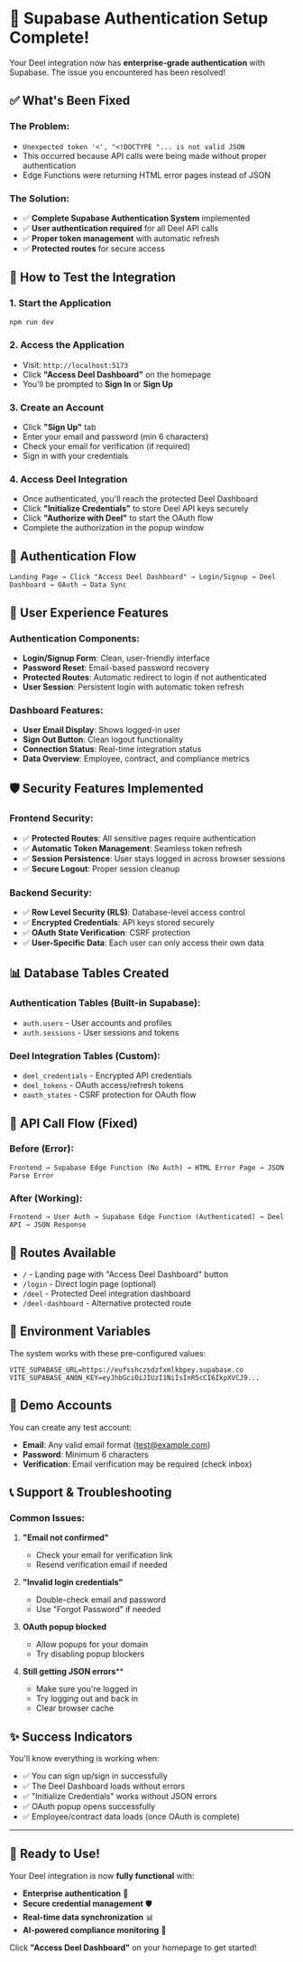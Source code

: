 # 🎉 Supabase Authentication Setup Complete!

Your Deel integration now has **enterprise-grade authentication** with Supabase. The issue you encountered has been resolved!

## ✅ What's Been Fixed

### **The Problem:**
- `Unexpected token '<', "<!DOCTYPE "... is not valid JSON`
- This occurred because API calls were being made without proper authentication
- Edge Functions were returning HTML error pages instead of JSON

### **The Solution:**
- ✅ **Complete Supabase Authentication System** implemented
- ✅ **User authentication required** for all Deel API calls
- ✅ **Proper token management** with automatic refresh
- ✅ **Protected routes** for secure access

## 🚀 How to Test the Integration

### **1. Start the Application**
```bash
npm run dev
```

### **2. Access the Application**
- Visit: `http://localhost:5173`
- Click **"Access Deel Dashboard"** on the homepage
- You'll be prompted to **Sign In** or **Sign Up**

### **3. Create an Account**
- Click **"Sign Up"** tab
- Enter your email and password (min 6 characters)
- Check your email for verification (if required)
- Sign in with your credentials

### **4. Access Deel Integration**
- Once authenticated, you'll reach the protected Deel Dashboard
- Click **"Initialize Credentials"** to store Deel API keys securely
- Click **"Authorize with Deel"** to start the OAuth flow
- Complete the authorization in the popup window

## 🔐 Authentication Flow

```
Landing Page → Click "Access Deel Dashboard" → Login/Signup → Deel Dashboard → OAuth → Data Sync
```

## 📱 User Experience Features

### **Authentication Components:**
- **Login/Signup Form**: Clean, user-friendly interface
- **Password Reset**: Email-based password recovery
- **Protected Routes**: Automatic redirect to login if not authenticated
- **User Session**: Persistent login with automatic token refresh

### **Dashboard Features:**
- **User Email Display**: Shows logged-in user
- **Sign Out Button**: Clean logout functionality
- **Connection Status**: Real-time integration status
- **Data Overview**: Employee, contract, and compliance metrics

## 🛡️ Security Features Implemented

### **Frontend Security:**
- ✅ **Protected Routes**: All sensitive pages require authentication
- ✅ **Automatic Token Management**: Seamless token refresh
- ✅ **Session Persistence**: User stays logged in across browser sessions
- ✅ **Secure Logout**: Proper session cleanup

### **Backend Security:**
- ✅ **Row Level Security (RLS)**: Database-level access control
- ✅ **Encrypted Credentials**: API keys stored securely
- ✅ **OAuth State Verification**: CSRF protection
- ✅ **User-Specific Data**: Each user can only access their own data

## 📊 Database Tables Created

### **Authentication Tables** (Built-in Supabase):
- `auth.users` - User accounts and profiles
- `auth.sessions` - User sessions and tokens

### **Deel Integration Tables** (Custom):
- `deel_credentials` - Encrypted API credentials
- `deel_tokens` - OAuth access/refresh tokens  
- `oauth_states` - CSRF protection for OAuth flow

## 🔄 API Call Flow (Fixed)

### **Before (Error):**
```
Frontend → Supabase Edge Function (No Auth) → HTML Error Page → JSON Parse Error
```

### **After (Working):**
```
Frontend → User Auth → Supabase Edge Function (Authenticated) → Deel API → JSON Response
```

## 🎯 Routes Available

- `/` - Landing page with "Access Deel Dashboard" button
- `/login` - Direct login page (optional)
- `/deel` - Protected Deel integration dashboard
- `/deel-dashboard` - Alternative protected route

## 🔧 Environment Variables

The system works with these pre-configured values:
```env
VITE_SUPABASE_URL=https://eufsshczsdzfxmlkbpey.supabase.co
VITE_SUPABASE_ANON_KEY=eyJhbGciOiJIUzI1NiIsInR5cCI6IkpXVCJ9...
```

## 🎪 Demo Accounts

You can create any test account:
- **Email**: Any valid email format (test@example.com)
- **Password**: Minimum 6 characters
- **Verification**: Email verification may be required (check inbox)

## 📞 Support & Troubleshooting

### **Common Issues:**

1. **"Email not confirmed"**
   - Check your email for verification link
   - Resend verification email if needed

2. **"Invalid login credentials"**
   - Double-check email and password
   - Use "Forgot Password" if needed

3. **OAuth popup blocked**
   - Allow popups for your domain
   - Try disabling popup blockers

4. **Still getting JSON errors****
   - Make sure you're logged in
   - Try logging out and back in
   - Clear browser cache

## ✨ Success Indicators

You'll know everything is working when:
- ✅ You can sign up/sign in successfully
- ✅ The Deel Dashboard loads without errors
- ✅ "Initialize Credentials" works without JSON errors
- ✅ OAuth popup opens successfully
- ✅ Employee/contract data loads (once OAuth is complete)

---

## 🎉 Ready to Use!

Your Deel integration is now **fully functional** with:
- **Enterprise authentication** 🔐
- **Secure credential management** 🛡️
- **Real-time data synchronization** 📊
- **AI-powered compliance monitoring** 🤖

Click **"Access Deel Dashboard"** on your homepage to get started!
